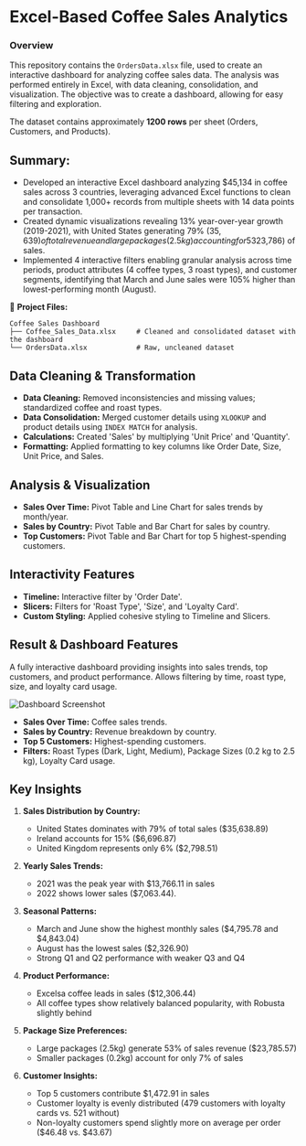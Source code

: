#  Excel-Based Coffee Sales Analytics

### Overview
This repository contains the `OrdersData.xlsx` file, used to create an interactive dashboard for analyzing coffee sales data. The analysis was performed entirely in Excel, with data cleaning, consolidation, and visualization. The objective was to create a dashboard, allowing for easy filtering and exploration.

The dataset contains approximately **1200 rows** per sheet (Orders, Customers, and Products).


## Summary:

- Developed an interactive Excel dashboard analyzing $45,134 in coffee sales across 3 countries, leveraging advanced Excel functions to clean and consolidate 1,000+ records from multiple sheets with 14 data points per transaction.
- Created dynamic visualizations revealing 13% year-over-year growth (2019-2021), with United States generating 79% ($35,639) of total revenue and large packages (2.5kg) accounting for 53% ($23,786) of sales.
- Implemented 4 interactive filters enabling granular analysis across time periods, product attributes (4 coffee types, 3 roast types), and customer segments, identifying that March and June sales were 105% higher than lowest-performing month (August).


📁 **Project Files:**

```text
Coffee Sales Dashboard
├── Coffee_Sales_Data.xlsx     # Cleaned and consolidated dataset with the dashboard
└── OrdersData.xlsx            # Raw, uncleaned dataset
```
## Data Cleaning & Transformation

- **Data Cleaning:** Removed inconsistencies and missing values; standardized coffee and roast types.
- **Data Consolidation:** Merged customer details using `XLOOKUP` and product details using `INDEX MATCH` for analysis.
- **Calculations:** Created 'Sales' by multiplying 'Unit Price' and 'Quantity'.
- **Formatting:** Applied formatting to key columns like Order Date, Size, Unit Price, and Sales.

## Analysis & Visualization

- **Sales Over Time:** Pivot Table and Line Chart for sales trends by month/year.
- **Sales by Country:** Pivot Table and Bar Chart for sales by country.
- **Top Customers:** Pivot Table and Bar Chart for top 5 highest-spending customers.

## Interactivity Features

- **Timeline:** Interactive filter by 'Order Date'.
- **Slicers:** Filters for 'Roast Type', 'Size', and 'Loyalty Card'.
- **Custom Styling:** Applied cohesive styling to Timeline and Slicers.

## Result & Dashboard Features

A fully interactive dashboard providing insights into sales trends, top customers, and product performance. Allows filtering by time, roast type, size, and loyalty card usage.

![Dashboard Screenshot](https://github.com/user-attachments/assets/ffecb3e6-5dff-4f4a-991d-5d2727fe2bec)

- **Sales Over Time:** Coffee sales trends.
- **Sales by Country:** Revenue breakdown by country.
- **Top 5 Customers:** Highest-spending customers.
- **Filters:** Roast Types (Dark, Light, Medium), Package Sizes (0.2 kg to 2.5 kg), Loyalty Card usage.

## Key Insights

1. **Sales Distribution by Country:**
   - United States dominates with 79% of total sales ($35,638.89)
   - Ireland accounts for 15% ($6,696.87)
   - United Kingdom represents only 6% ($2,798.51)

2. **Yearly Sales Trends:**
   - 2021 was the peak year with $13,766.11 in sales
   - 2022 shows lower sales ($7,063.44).

3. **Seasonal Patterns:**
   - March and June show the highest monthly sales ($4,795.78 and $4,843.04)
   - August has the lowest sales ($2,326.90)
   - Strong Q1 and Q2 performance with weaker Q3 and Q4

4. **Product Performance:**
   - Excelsa coffee leads in sales ($12,306.44)
   - All coffee types show relatively balanced popularity, with Robusta slightly behind

5. **Package Size Preferences:**
   - Large packages (2.5kg) generate 53% of sales revenue ($23,785.57)
   - Smaller packages (0.2kg) account for only 7% of sales

6. **Customer Insights:**
   - Top 5 customers contribute $1,472.91 in sales
   - Customer loyalty is evenly distributed (479 customers with loyalty cards vs. 521 without)
   - Non-loyalty customers spend slightly more on average per order ($46.48 vs. $43.67)


